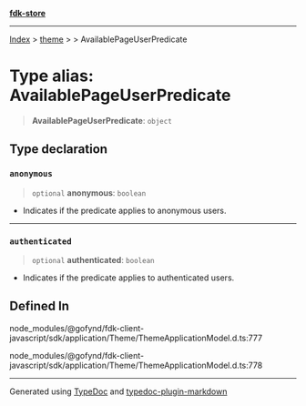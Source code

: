 [**fdk-store**](../../../README.md)
***

[Index](../../../API.md) > [theme](../../README.md) > [<internal>](../README.md) > AvailablePageUserPredicate

# Type alias: AvailablePageUserPredicate

> **AvailablePageUserPredicate**: `object`

## Type declaration

### `anonymous`

> `optional` **anonymous**: `boolean`

- Indicates if the predicate applies to
anonymous users.

***

### `authenticated`

> `optional` **authenticated**: `boolean`

- Indicates if the predicate applies to
authenticated users.

## Defined In

node\_modules/@gofynd/fdk-client-javascript/sdk/application/Theme/ThemeApplicationModel.d.ts:777

node\_modules/@gofynd/fdk-client-javascript/sdk/application/Theme/ThemeApplicationModel.d.ts:778

***
Generated using [TypeDoc](https://typedoc.org/) and [typedoc-plugin-markdown](https://www.npmjs.com/package/typedoc-plugin-markdown)
